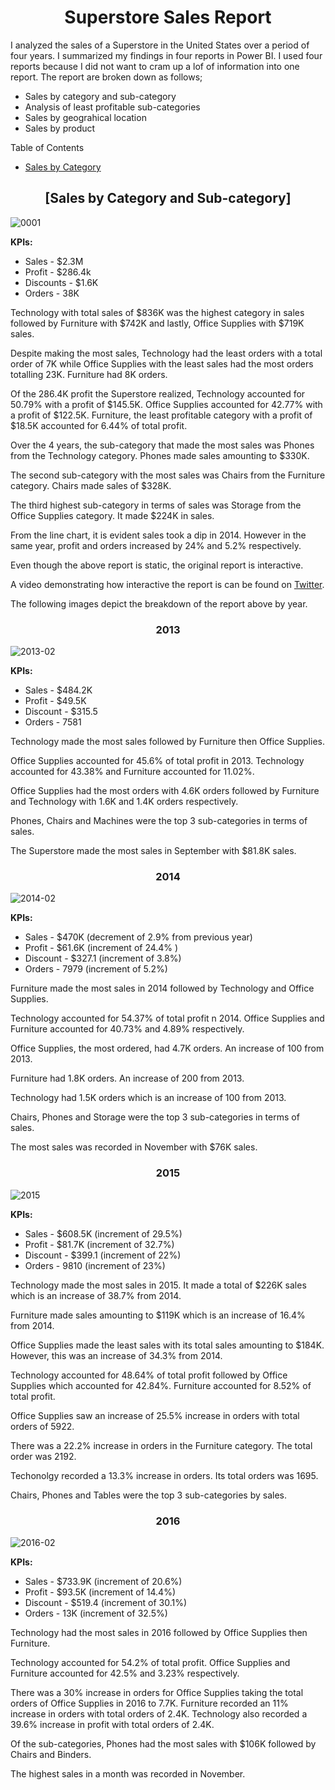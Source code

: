 <div align="center">
  <h1>Superstore Sales Report</h1>
</div>

I analyzed the sales of a Superstore in the United States over a period of four years. I summarized my findings in four reports in Power BI. I used four  reports because I did not want to cram up a lof of information into one report. The report are broken down as follows;

* Sales by category and sub-category
* Analysis of least profitable sub-categories
* Sales by geograhical location
* Sales by product

Table of Contents
* [Sales by Category](https://github.com/Outis09/Superstore-Sales-Report/edit/main/README.md#sales-by-category-and-sub-categorycategory)

<div align="center">
  <h2>[Sales by Category and Sub-category]</h2>
</div>

![0001](https://user-images.githubusercontent.com/104911707/193447508-2c75bc6f-c730-49ad-b04c-e6fe23958380.png)

**KPIs:**
* Sales - $2.3M
* Profit - $286.4k
* Discounts - $1.6K
* Orders - 38K


Technology with total sales of $836K was the highest category in sales followed by Furniture with $742K and lastly, Office Supplies with $719K sales.

Despite making the most sales, Technology had the least orders with a total order of 7K while Office Supplies with the least sales had the most orders totalling 23K. Furniture had 8K orders.

Of the 286.4K profit the Superstore realized, Technology accounted for 50.79% with a profit of $145.5K.
Office Supplies accounted for 42.77% with a profit of $122.5K.
Furniture, the least profitable category with a profit of $18.5K accounted for 6.44% of total profit.

Over the 4 years, the sub-category that made the most sales was Phones from the Technology category. Phones made sales amounting to $330K.

The second sub-category with the most sales was Chairs from the Furniture category. Chairs made sales of $328K.

The third highest sub-category in terms of sales was Storage from the Office Supplies category. It made $224K in sales.

From the line chart, it is evident sales took a dip in 2014. However in the same year, profit and orders increased by 24% and 5.2% respectively.

Even though the above report is static, the original report is interactive.

A video demonstrating how interactive the report is can be found on [Twitter](https://twitter.com/samuelayer07/status/1575169059104358400).

The following images depict the breakdown of the report above by year.


<div align="center">
  <h3>2013</h3>
</div>

![2013-02](https://user-images.githubusercontent.com/104911707/193450969-eb26d388-8796-4544-8bcf-f00d39d56f46.png)


**KPIs:**
* Sales - $484.2K
* Profit - $49.5K
* Discount - $315.5
* Orders - 7581

Technology made the most sales followed by Furniture then Office Supplies.

Office Supplies accounted for 45.6% of total profit in 2013. Technology accounted for 43.38% and Furniture accounted for 11.02%.

Office Supplies had the most orders with 4.6K orders followed by Furniture and Technology with 1.6K and 1.4K orders respectively.

Phones, Chairs and Machines were the top 3 sub-categories in terms of sales.

The Superstore made the most sales in September with $81.8K sales.

<div align="center">
  <h3>2014</h3>
</div>

![2014-02](https://user-images.githubusercontent.com/104911707/193450733-a02ceba9-8a5c-4a3d-9064-10eb323e1069.png)

**KPIs:**
* Sales - $470K (decrement of 2.9% from previous year)
* Profit - $61.6K (increment of 24.4% )
* Discount - $327.1 (increment of 3.8%)
* Orders - 7979 (increment of 5.2%)

Furniture made the most sales in 2014 followed by Technology and Office Supplies.

Technology accounted for 54.37% of total profit n 2014. Office Supplies and Furniture accounted for 40.73% and 4.89% respectively.

Office Supplies, the most ordered, had 4.7K orders. An increase of 100 from 2013. 

Furniture had 1.8K orders. An increase of 200 from 2013.

Technology had 1.5K orders which is an increase of 100 from 2013.

Chairs, Phones and Storage were the top 3 sub-categories in terms of sales.

The most sales was recorded in November with $76K sales.


<div align="center">
  <h3>2015</h3>
</div>

![2015](https://user-images.githubusercontent.com/104911707/193449859-6cc302b4-4b21-4c5c-80c7-57100dcc782b.png)

**KPIs:**
* Sales - $608.5K (increment of 29.5%)
* Profit - $81.7K (increment of 32.7%)
* Discount - $399.1 (increment of 22%)
* Orders - 9810 (increment of 23%)

Technology made the most sales in 2015. It made a total of $226K sales which is an increase of 38.7% from 2014.

Furniture made sales amounting to $119K which is an increase of 16.4% from 2014.

Office Supplies made the least sales with its total sales amounting to $184K. However, this was an increase of 34.3% from 2014.

Technology accounted for 48.64% of total profit followed by Office Supplies which accounted for 42.84%. Furniture accounted for 8.52% of total profit.

Office Supplies saw an increase of 25.5% increase in orders with total orders of 5922.

There was a 22.2% increase in orders in the Furniture category. The total order was 2192.

Techonolgy recorded a 13.3% increase in orders. Its total orders was 1695.

Chairs, Phones and Tables were the top 3 sub-categories by sales. 


<div align="center">
  <h3>2016</h3>
</div>

![2016-02](https://user-images.githubusercontent.com/104911707/193450857-d290b5c3-0661-46c6-8a82-487359536abf.png)

**KPIs:**
* Sales - $733.9K (increment of 20.6%)
* Profit - $93.5K (increment of 14.4%)
* Discount - $519.4 (increment of 30.1%)
* Orders - 13K (increment of 32.5%)

Technology had the most sales in 2016 followed by Office Supplies then Furniture.

Technology accounted for 54.2% of total profit. Office Supplies and Furniture accounted for 42.5% and 3.23% respectively.

There was a 30% increase in orders for Office Supplies taking the total orders of Office Supplies in 2016 to 7.7K. Furniture recorded an 11% increase in orders with total orders of 2.4K. Technology also recorded a 39.6% increase in profit with total orders of 2.4K.

Of the sub-categories, Phones had the most sales with $106K followed by Chairs and Binders.

The highest sales in a month was recorded in November. 





